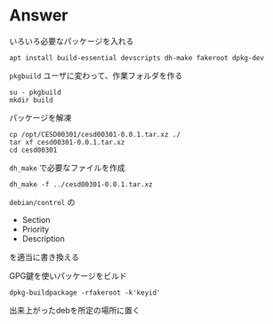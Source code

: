 
# Answer

いろいろ必要なパッケージを入れる

```
apt install build-essential devscripts dh-make fakeroot dpkg-dev
```

`pkgbuild` ユーザに変わって、作業フォルダを作る

```
su - pkgbuild
mkdir build
```

パッケージを解凍

```
cp /opt/CESD00301/cesd00301-0.0.1.tar.xz ./
tar xf cesd00301-0.0.1.tar.xz
cd cesd00301
```

`dh_make` で必要なファイルを作成

```
dh_make -f ../cesd00301-0.0.1.tar.xz
```

`debian/control` の

- Section
- Priority
- Description

を適当に書き換える

GPG鍵を使いパッケージをビルド

```
dpkg-buildpackage -rfakeroot -k'keyid' 
```

出来上がったdebを所定の場所に置く


